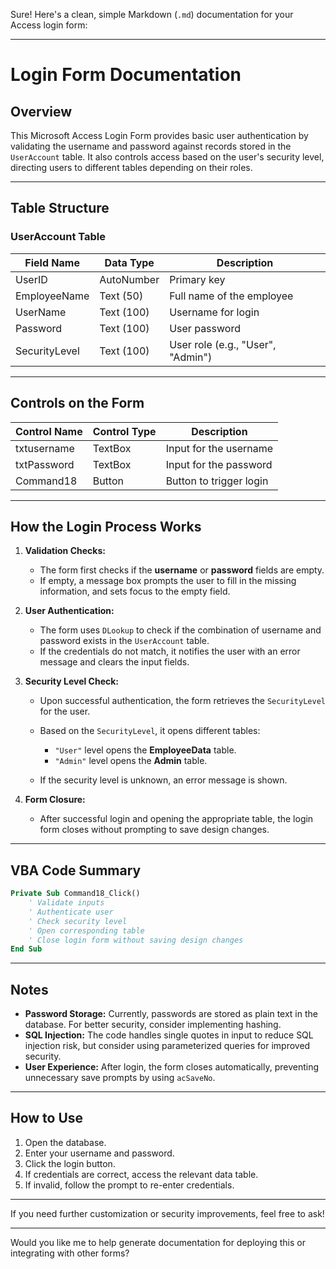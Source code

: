 Sure! Here's a clean, simple Markdown (`.md`) documentation for your Access login form:

---

# Login Form Documentation

## Overview

This Microsoft Access Login Form provides basic user authentication by validating the username and password against records stored in the `UserAccount` table. It also controls access based on the user's security level, directing users to different tables depending on their roles.

---

## Table Structure

### UserAccount Table

| Field Name    | Data Type  | Description                       |
| ------------- | ---------- | --------------------------------- |
| UserID        | AutoNumber | Primary key                       |
| EmployeeName  | Text (50)  | Full name of the employee         |
| UserName      | Text (100) | Username for login                |
| Password      | Text (100) | User password                     |
| SecurityLevel | Text (100) | User role (e.g., "User", "Admin") |

---

## Controls on the Form

| Control Name | Control Type | Description             |
| ------------ | ------------ | ----------------------- |
| txtusername  | TextBox      | Input for the username  |
| txtPassword  | TextBox      | Input for the password  |
| Command18    | Button       | Button to trigger login |

---

## How the Login Process Works

1. **Validation Checks:**

   * The form first checks if the **username** or **password** fields are empty.
   * If empty, a message box prompts the user to fill in the missing information, and sets focus to the empty field.

2. **User Authentication:**

   * The form uses `DLookup` to check if the combination of username and password exists in the `UserAccount` table.
   * If the credentials do not match, it notifies the user with an error message and clears the input fields.

3. **Security Level Check:**

   * Upon successful authentication, the form retrieves the `SecurityLevel` for the user.
   * Based on the `SecurityLevel`, it opens different tables:

     * `"User"` level opens the **EmployeeData** table.
     * `"Admin"` level opens the **Admin** table.
   * If the security level is unknown, an error message is shown.

4. **Form Closure:**

   * After successful login and opening the appropriate table, the login form closes without prompting to save design changes.

---

## VBA Code Summary

```vb
Private Sub Command18_Click()
    ' Validate inputs
    ' Authenticate user
    ' Check security level
    ' Open corresponding table
    ' Close login form without saving design changes
End Sub
```

---

## Notes

* **Password Storage:** Currently, passwords are stored as plain text in the database. For better security, consider implementing hashing.
* **SQL Injection:** The code handles single quotes in input to reduce SQL injection risk, but consider using parameterized queries for improved security.
* **User Experience:** After login, the form closes automatically, preventing unnecessary save prompts by using `acSaveNo`.

---

## How to Use

1. Open the database.
2. Enter your username and password.
3. Click the login button.
4. If credentials are correct, access the relevant data table.
5. If invalid, follow the prompt to re-enter credentials.

---

If you need further customization or security improvements, feel free to ask!

---

Would you like me to help generate documentation for deploying this or integrating with other forms?
